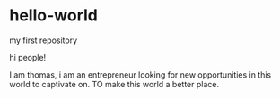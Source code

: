 # hello-world
my first repository


hi people!

I am thomas, i am an entrepreneur looking for new opportunities in this world to captivate on. TO make this world a better place.
